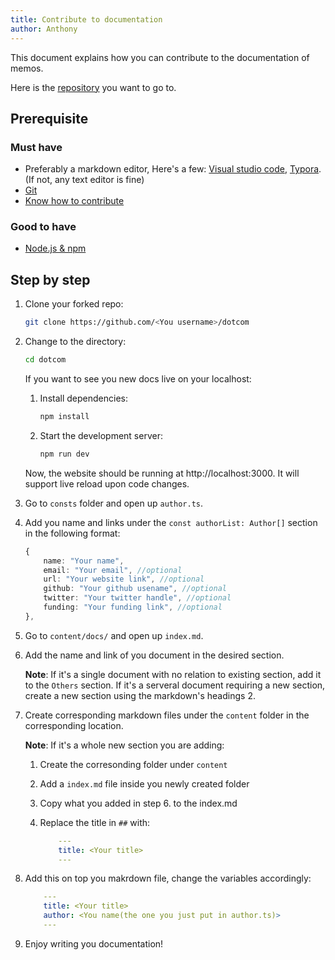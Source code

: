 ```yaml
---
title: Contribute to documentation
author: Anthony
---
```


This document explains how you can contribute to the documentation of memos.

Here is the [repository](https://github.com/usememos/dotcom) you want to go to.

## Prerequisite

### Must have
- Preferably a markdown editor, Here's a few: [Visual studio code](https://code.visualstudio.com/), [Typora](https://typora.io/). (If not, any text editor is fine)
- [Git](https://git-scm.com/downloads)
- [Know how to contribute](https://docs.github.com/en/get-started/quickstart/contributing-to-projects)

### Good to have
- [Node.js & npm](https://docs.npmjs.com/downloading-and-installing-node-js-and-npm)

## Step by step

1. Clone your forked repo:
    ```bash
    git clone https://github.com/<You username>/dotcom
    ```
2. Change to the directory:
    ```bash
    cd dotcom
    ```

    If you want to see you new docs live on your localhost:
    
    1. Install dependencies:
        ```bash
        npm install
        ```
    2. Start the development server:

        ```bash
        npm run dev
        ```

    Now, the website should be running at http://localhost:3000. It will support live reload upon code changes.

3. Go to `consts` folder and open up `author.ts`.
4. Add you name and links under the `const authorList: Author[]` section in the following format:

    ```typescript
    {
        name: "Your name",
        email: "Your email", //optional
        url: "Your website link", //optional
        github: "Your github usename", //optional
        twitter: "Your twitter handle", //optional
        funding: "Your funding link", //optional
    },
    ```
5. Go to `content/docs/` and open up `index.md`.
6. Add the name and link of you document in the desired section. 

    **Note**: If it's a single document with no relation to existing section, add it to the `Others` section. If it's a serveral document requiring a new section, create a new section using the markdown's headings 2.
7. Create corresponding markdown files under the `content` folder in the corresponding location.

    **Note**: If it's a whole new section you are adding: 
        
    1. Create the corresonding folder under `content` 
    2. Add a `index.md` file inside you newly created folder
    3. Copy what you added in step 6. to the index.md
    4. Replace the title in `##` with:
        
        ```yaml
            --- 
            title: <Your title>
            ---
        ```
8. Add this on top you makrdown file, change the variables accordingly:

    ```yaml
        ---
        title: <Your title>
        author: <You name(the one you just put in author.ts)>
        ---
    ```
9. Enjoy writing you documentation!
    


